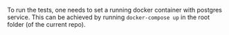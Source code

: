 To run the tests, one needs to set a running docker container with postgres service. This 
can be achieved by running `docker-compose up` in the root folder (of the current repo).